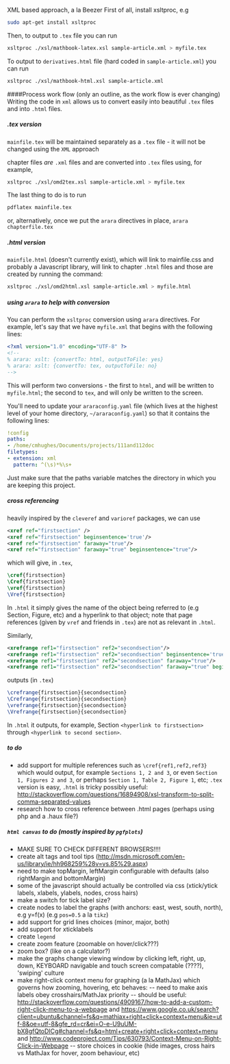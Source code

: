 XML based approach, a la Beezer
First of all, install xsltproc, e.g
```bash
sudo apt-get install xsltproc 
```
Then, to output to `.tex` file you can run
```bash
xsltproc ./xsl/mathbook-latex.xsl sample-article.xml > myfile.tex
```
To output to `derivatives.html` file (hard coded in `sample-article.xml`) you can run
```bash
xsltproc ./xsl/mathbook-html.xsl sample-article.xml
```

####Process work flow (only an outline, as the work flow is ever changing)
Writing the code in `xml` allows us to convert easily into beautiful `.tex` files 
and into `.html` files. 

##### .tex version
`mainfile.tex` will be maintained separately as a `.tex` file - it will not be 
changed using the `XML` approach

chapter files *are* `.xml` files and are converted into `.tex` files using, for example,

```bash
xsltproc ./xsl/omd2tex.xsl sample-article.xml > myfile.tex
```

The last thing to do is to run 

```bash
pdflatex mainfile.tex
```

or, alternatively, once we put the `arara` directives in place, `arara chapterfile.tex`

##### .html version
`mainfile.html` (doesn't currently exist), which will link to mainfile.css and probably 
a Javascript library, will link to chapter `.html` files and those are created by 
running the command:

```bash
xsltproc ./xsl/omd2html.xsl sample-article.xml > myfile.html
```

##### using `arara` to help with conversion
You can perform the `xsltproc` conversion using `arara` directives. For example, let's say that we have
`myfile.xml` that begins with the following lines:

```xml
<?xml version="1.0" encoding="UTF-8" ?>
<!-- 
% arara: xslt: {convertTo: html, outputToFile: yes}
% arara: xslt: {convertTo: tex, outputToFile: no}
-->
```

This will perform two conversions - the first to `html`, and will be written to `myfile.html`; the second to 
`tex`, and will only be written to the screen.

You'll need to update your `araraconfig.yaml` file (which lives at the highest level of your home directory, `~/araraconfig.yaml`)
so that it contains the following lines:

```yaml
!config
paths:
- /home/cmhughes/Documents/projects/111and112doc
filetypes:
- extension: xml
  pattern: ^(\s)*%\s+
```

Just make sure that the paths variable matches the directory in which you are keeping this project.

##### cross referencing
heavily inspired by the `cleveref` and `varioref` packages, we can use
```xml
<xref ref="firstsection" /> 
<xref ref="firstsection" beginsentence='true'/> 
<xref ref="firstsection" faraway="true"/> 
<xref ref="firstsection" faraway="true" beginsentence="true"/> 
```
which will give, in `.tex`,
```tex
\cref{firstsection} 
\Cref{firstsection} 
\vref{firstsection} 
\Vref{firstsection}
```
In `.html` it simply gives the name of the object being referred to (e.g Section, Figure, etc) and a hyperlink
to that object; note that page references (given by `vref` and friends in `.tex`) are not as relevant in `.html`.

Similarly,
```xml
<xrefrange ref1="firstsection" ref2="secondsection"/> 
<xrefrange ref1="firstsection" ref2="secondsection" beginsentence='true'/>                
<xrefrange ref1="firstsection" ref2="secondsection" faraway="true"/>                      
<xrefrange ref1="firstsection" ref2="secondsection" faraway="true" beginsentence="true"/> 
```
outputs (in `.tex`)
```tex
\crefrange{firstsection}{secondsection} 
\Crefrange{firstsection}{secondsection}                
\vrefrange{firstsection}{secondsection}                      
\Vrefrange{firstsection}{secondsection}
```
In `.html` it outputs, for example, Section `<hyperlink to firstsection>` through `<hyperlink to second section>`.

##### to do
- add support for multiple references such as `\cref{ref1,ref2,ref3}` which would output, for example `Sections 1, 2 and 3`, or 
  even `Section 1, Figures 2 and 3`, or perhaps `Section 1, Table 2, Figure 1`, etc; `.tex` version is easy, `.html` is tricky
  possibly useful: http://stackoverflow.com/questions/16894908/xsl-transform-to-split-comma-separated-values
- research how to cross reference between .html pages (perhaps using php and a .haux file?)

##### `html canvas` to do (mostly inspired by `pgfplots`)
- MAKE SURE TO CHECK DIFFERENT BROWSERS!!!!
- create alt tags and tool tips (http://msdn.microsoft.com/en-us/library/ie/hh968259%28v=vs.85%29.aspx)
- need to make topMargin, leftMargin configurable with defaults (also rightMargin and bottomMargin)
- some of the javascript should actually be controlled via css (xtick/ytick labels, xlabels, ylabels, nodes, cross hairs)
- make a switch for tick label size? 
- create nodes to label the graphs (with anchors: east, west, south, north), e.g y=f(x) (e.g `pos=0.5` a la `tikz`) 
- add support for grid lines choices (minor, major, both)
- add support for xticklabels
- create `legend`
- create zoom feature (zoomable on hover/click???)
- zoom box? (like on a calculator?)
- make the graphs change viewing window by clicking left, right, up, down, KEYBOARD navigable and touch screen compatable (????), 'swiping' culture
- make right-click context menu for graphing (a la MathJax) which governs how zooming, hovering, etc behaves:
  -- need to make axis labels obey crosshairs/MathJax priority
  -- should be useful:  http://stackoverflow.com/questions/4909167/how-to-add-a-custom-right-click-menu-to-a-webpage
                    and https://www.google.co.uk/search?client=ubuntu&channel=fs&q=mathjax+right+click+context+menu&ie=utf-8&oe=utf-8&gfe_rd=cr&ei=O-e-U9uUM-bX8gfQtoDICg#channel=fs&q=html+create+right+click+context+menu
                    and http://www.codeproject.com/Tips/630793/Context-Menu-on-Right-Click-in-Webpage
  -- store choices in cookie (hide images, cross hairs vs MathJax for hover, zoom behaviour, etc)
